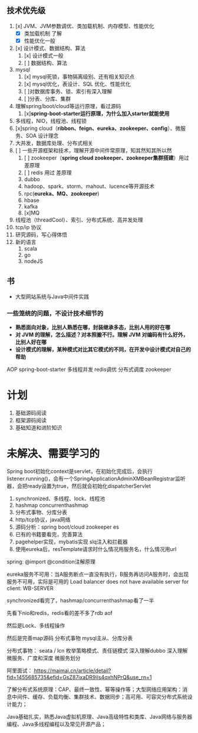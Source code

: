 ## 技术优先级
1. [x] JVM、JVM参数调优、类加载机制、内存模型、性能优化
    - [x] 类加载机制 了解
    - [x] 性能优化一般
2. [x] 设计模式、数据结构、算法
    1. [x] 设计模式一般
    2. [ ] 数据结构、算法
3. mysql
    1. [x] mysql死锁，事物隔离级别、还有相关知识点
    2. [x] mysql优化，表设计、SQL 优化、性能优化
    3. [ ]对数据库事务、锁、索引有深入理解
    4. [ ]分表、分库、集群
4. 理解spring/boot/cloud等运行原理，看过源码
    1. [x]**spring-boot-starter运行原理，为什么加入starter就能使用**
5. 多线程，NIO，线程池、线程锁
6. [x]spring cloud（**ribbon、feign、eureka、zookeeper、config**）、微服务、SOA 设计理念
7. 大并发，数据库处理、分布式相关
8. [ ] 一些开源框架和技术，理解开源中间件常原理，知其然知其所以然
    1. [ ] zookeeper（**spring cloud zookeeper、zookeeper集群搭建**）用过 差原理
    2. [ ] redis 用过 差原理
    3. dubbo
    4. hadoop、spark、storm、mahout、lucence等开源技术
    5. rpc(**eureka、MQ、zookeeper**)
    6. hbase
    7. kafka
    8. [x]MQ
9. 线程池（threadCool）、索引、分布式系统、高并发处理
10. tcp/ip 协议
11. 研究源码，写心得体悟
12. 新的语言
    1. scala
    2. go
    3. nodeJS

## 书
- 大型网站系统与Java中间件实践

### 一些笼统的问题，不设计技术细节的
- **熟悉面向对象，比别人熟悉在哪，封装继承多态，比别人用的好在哪**
- **对 JVM 的理解，怎么描述？对本照搬不行。理解 JVM 对编码有什么好外，比别人好在哪**
- **设计模式的理解，某种模式对比其它模式的不同，在开发中设计模式对自己的帮助**

AOP spring-boot-starter 多线程并发 redis调优 分布式调度 zookeeper

# 计划
1. 基础源码阅读
2. 框架源码阅读
3. 基础知道和进阶知识

# 未解决、需要学习的

Spring boot初始化context是servlet，在初始化完成后，会执行listener.running()，会有一个SpringApplicationAdminXMBeanRegistrar监听器，会把ready设置为true，然后就会初始化dispatcherServlet

1. synchronized、多线程、lock、线程池
2. hashmap concurrenthashmap
3. 分布式事物、分库分表
4. http/tcp协议，java网络
5. 源码分析：spring boot/cloud zookeeper es
6. 已有的书籍要看完，完善算法
7. pagehelper实现，mybatis实现 slq注入和拦截器
8. 使用eureka后，resTemplate请求时什么情况用服务名，什么情况用url

spring: @import @condition注解原理

eureka服务不可用：当A服务断点一直没有执行，B服务再访问A服务时，会出现服务不可用，实际是可用的
 Load balancer does not have available server for client: WB-SERVER


synchronized看完了，hashmap/concurrenthashmap看了一半

先看下nio和redis，redis看的差不多了rdb aof

然后是Lock、多线程操作

然后是完善map源码 分布式事物 mysql主从、分库分表

分布式事物： seata / lcn
枚举策略模式、责任链模式
深入理解dubbo
深入理解微服务、广度和深度
微服务划分

阿里面试：
https://maimai.cn/article/detail?fid=1455685735&efid=GsZ87ixaDR9iIs4qxhNPrQ&use_rn=1

了解分布式系统原理：CAP、最终一致性、幂等操作等；大型网络应用架构：消息中间件、缓存、负载均衡、集群技术、数据同步；高可用、可容灾分布式系统设计能力；

Java基础扎实，熟悉Java虚拟机原理、Java高级特性和类库、Java网络与服务器编程、Java多线程编程以及常见开源产品；
